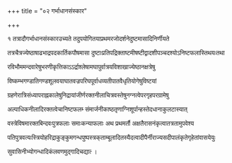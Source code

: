 +++
title = "०२ गर्भाधानसंस्कार"

+++

१ तत्रादौगर्भाधानसंस्कारउच्यते तदुपयोगितयाप्रथमरजोदर्शनेदुष्टमासादिनिर्णीयते

तत्रचैत्रज्येष्ठाषाढभाद्रपदकार्तिकपौषमासा दुष्टाःप्रतिपद्रिक्ताष्टमीषष्टीद्वादशीपञ्चदश्योऽनिष्टफलास्तिथयःतथा

रविभौममन्दवारेषुभरणीकृत्तिकाऽऽर्द्राश्लेषामघापुर्वात्रयविशाखाज्येष्ठानक्षत्रेषु

विष्कम्भगण्डातिगण्डशूलवयाघातवज्रपरिघपूर्वाधव्यतीपातवैधृतियोगेषुविष्टयां

ग्रहणेरात्रिसंध्यापराह्नकालेषुनिद्रायांजीर्णरक्तनीलाचित्रवस्तेषुनग्नत्वेपरगृहपरग्रामेषु

अल्पाधिकनीलादिरक्तत्वेचानिष्टफलम्‍ संमार्जनीकाष्ठतृणाग्निशूर्पान्हस्तेदधानाकुलटास्यात्

वस्त्रेविषमारक्तबिन्दवःपुत्रफलाः समाःकन्याफलाः अथ प्रथमर्तौ अक्षतैरासनंकृत्वातत्रतामुपवेश्य

पतिपुत्रवत्यःस्त्रियोहरिद्राकुङ्कुमगन्धपुष्पस्त्रक्‌ताम्बूलादितस्यैदत्वादीपैर्नीराज्यसदीपालंकृतेगृहेतांवासयेयुः

सुवासिनीभ्योगन्धादिकंलवणमुद्गादिचद्यात्‍ ।
